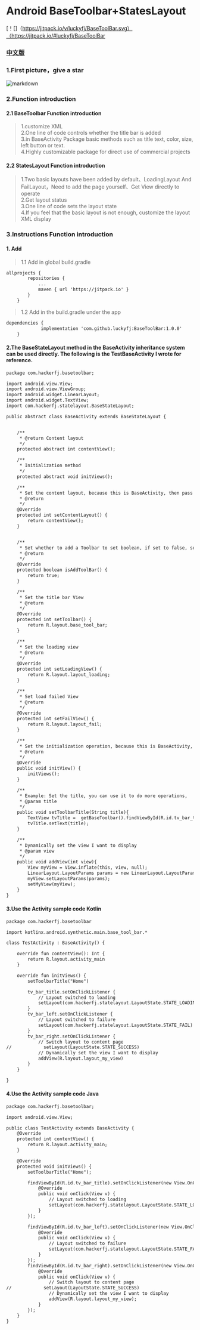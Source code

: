 # Android BaseToolbar+StatesLayout
[！[]（https://jitpack.io/v/luckyfj/BaseToolBar.svg）（https://jitpack.io/#luckyfj/BaseToolBar
### [中文版](https://github.com/luckyfj/BaseToolBar/blob/master/README_CN.md)
### 1.First picture，give a star

![markdown](https://github.com/luckyfj/BaseToolBar/blob/master/img/test.gif "markdown")

### 2.Function introduction

#### 2.1 BaseToolbar Function introduction
> 1.customize XML</br>
> 2.One line of code controls whether the title bar is added</br>
> 3.in BaseActivity Package basic methods such as title text, color, size, left button or text.</br>
> 4.Highly customizable package for direct use of commercial projects</br>

#### 2.2 StatesLayout Function introduction
> 1.Two basic layouts have been added by default、LoadingLayout And FailLayout，Need to add the page yourself、Get View directly to operate</br>
> 2.Get layout status</br>
> 3.One line of code sets the layout state</br>
> 4.If you feel that the basic layout is not enough, customize the layout XML display</br>

### 3.Instructions Function introduction
#### 1. Add
> 1.1 Add in global build.gradle
```html
allprojects {
		repositories {
			...
			maven { url 'https://jitpack.io' }
		}
	}
```
> 1.2 Add in the build.gradle under the app
```html
dependencies {
	         implementation 'com.github.luckyfj:BaseToolBar:1.0.0'
	}
```

#### 2.The BaseStateLayout method in the BaseActivity inheritance system can be used directly. The following is the TestBaseActivity I wrote for reference.

```html
package com.hackerfj.basetoolbar;

import android.view.View;
import android.view.ViewGroup;
import android.widget.LinearLayout;
import android.widget.TextView;
import com.hackerfj.statelayout.BaseStateLayout;

public abstract class BaseActivity extends BaseStateLayout {


    /**
     * @return Content layout
     */
    protected abstract int contentView();

    /**
     * Initialization method
     */
    protected abstract void initViews();

    /**
     * Set the content layout, because this is BaseActivity, then pass the contentView to the inherited page settings.
     * @return
     */
    @Override
    protected int setContentLayout() {
        return contentView();
    }


    /**
     * Set whether to add a Toolbar to set boolean, if set to false, setToolbar to null
     * @return
     */
    @Override
    protected boolean isAddToolBar() {
        return true;
    }

    /**
     * Set the title bar View
     * @return
     */
    @Override
    protected int setToolbar() {
        return R.layout.base_tool_bar;
    }

    /**
     * Set the loading view
     * @return
     */
    @Override
    protected int setLoadingView() {
        return R.layout.layout_loading;
    }

    /**
     * Set load failed View
     * @return
     */
    @Override
    protected int setFailView() {
        return R.layout.layout_fail;
    }

    /**
     * Set the initialization operation, because this is BaseActivity, then pass the initView to the inherited page settings.
     * @return
     */
    @Override
    public void initView() {
        initViews();
    }

    /**
     * Example: Set the title, you can use it to do more operations,
     * @param title
     */
    public void setToolbarTitle(String title){
        TextView tvTitle =  getBaseToolbar().findViewById(R.id.tv_bar_title);
        tvTitle.setText(title);
    }

    /**
     * Dynamically set the view I want to display
     * @param view
     */
    public void addView(int view){
        View myView = View.inflate(this, view, null);
        LinearLayout.LayoutParams params = new LinearLayout.LayoutParams(ViewGroup.LayoutParams.MATCH_PARENT, ViewGroup.LayoutParams.MATCH_PARENT);
        myView.setLayoutParams(params);
        setMyView(myView);
    }
}

```
#### 3.Use the Activity sample code Kotlin

```html
package com.hackerfj.basetoolbar

import kotlinx.android.synthetic.main.base_tool_bar.*

class TestActivity : BaseActivity() {

    override fun contentView(): Int {
        return R.layout.activity_main
    }

    override fun initViews() {
        setToolbarTitle("Home")

        tv_bar_title.setOnClickListener {
            // Layout switched to loading
            setLayout(com.hackerfj.statelayout.LayoutState.STATE_LOADING)
        }
        tv_bar_left.setOnClickListener {
            // Layout switched to failure
            setLayout(com.hackerfj.statelayout.LayoutState.STATE_FAIL)
        }
        tv_bar_right.setOnClickListener {
            // Switch layout to content page
//            setLayout(LayoutState.STATE_SUCCESS)
            // Dynamically set the view I want to display
            addView(R.layout.layout_my_view)
        }
    }

}
```

#### 4.Use the Activity sample code Java

```html
package com.hackerfj.basetoolbar;

import android.view.View;

public class TestActivity extends BaseActivity {
    @Override
    protected int contentView() {
        return R.layout.activity_main;
    }

    @Override
    protected void initViews() {
        setToolbarTitle("Home");

        findViewById(R.id.tv_bar_title).setOnClickListener(new View.OnClickListener() {
            @Override
            public void onClick(View v) {
                // Layout switched to loading
                setLayout(com.hackerfj.statelayout.LayoutState.STATE_LOADING);
            }
        });

        findViewById(R.id.tv_bar_left).setOnClickListener(new View.OnClickListener() {
            @Override
            public void onClick(View v) {
                // Layout switched to failure
                setLayout(com.hackerfj.statelayout.LayoutState.STATE_FAIL);
            }
        });
        findViewById(R.id.tv_bar_right).setOnClickListener(new View.OnClickListener() {
            @Override
            public void onClick(View v) {
                // Switch layout to content page
//            setLayout(LayoutState.STATE_SUCCESS)
                // Dynamically set the view I want to display
                addView(R.layout.layout_my_view);
            }
        });
    }
}

```